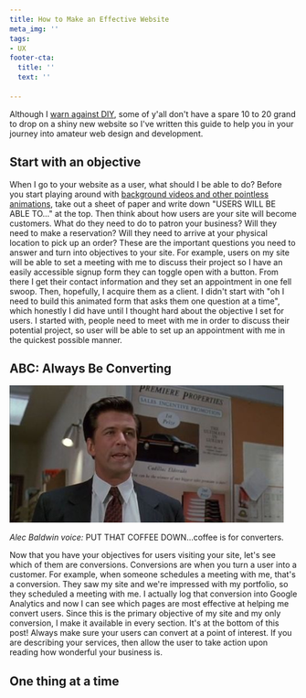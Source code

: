 ```yaml
---
title: How to Make an Effective Website
meta_img: ''
tags:
- UX
footer-cta:
  title: ''
  text: ''

---
```

Although I [warn against DIY](https://edcupaioli.com/blog/di-why-5-reasons-to-get-a-custom-website-for-your-business/), some of y'all don't have a spare 10 to 20 grand to drop on a shiny new website so I've written this guide to help you in your journey into amateur web design and development.

## Start with an objective

When I go to your website as a user, what should I be able to do? Before you start playing around with [background videos and other pointless animations](https://edcupaioli.com/blog/8-ux-trends-that-need-to-go/), take out a sheet of paper and write down "USERS WILL BE ABLE TO..." at the top. Then think about how users are your site will become customers. What do they need to do to patron your business? Will they need to make a reservation? Will they need to arrive at your physical location to pick up an order? These are the important questions you need to answer and turn into objectives to your site. For example, users on my site will be able to set a meeting with me to discuss their project so I have an easily accessible signup form they can toggle open with a button. From there I get their contact information and they set an appointment in one fell swoop. Then, hopefully, I acquire them as a client. I didn't start with "oh I need to build this animated form that asks them one question at a time", which honestly I did have until I thought hard about the objective I set for users. I started with, people need to meet with me in order to discuss their potential project, so user will be able to set up an appointment with me in the quickest possible manner.

## ABC: Always Be Converting

![Alec Baldwin in a suit yelling at Jack Lemon in the classic film Glengarry Glenross](/images/gggr-20cars-20-20eldorado-202.jpg)

_Alec Baldwin voice:_ PUT THAT COFFEE DOWN...coffee is for converters.

Now that you have your objectives for users visiting your site, let's see which of them are conversions. Conversions are when you turn a user into a customer. For example, when someone schedules a meeting with me, that's a conversion. They saw my site and we're impressed with my portfolio, so they scheduled a meeting with me. I actually log that conversion into Google Analytics and now I can see which pages are most effective at helping me convert users. Since this is the primary objective of my site and my only conversion, I make it available in every section. It's at the bottom of this post! Always make sure your users can convert at a point of interest. If you are describing your services, then allow the user to take action upon reading how wonderful your business is. 

## One thing at a time